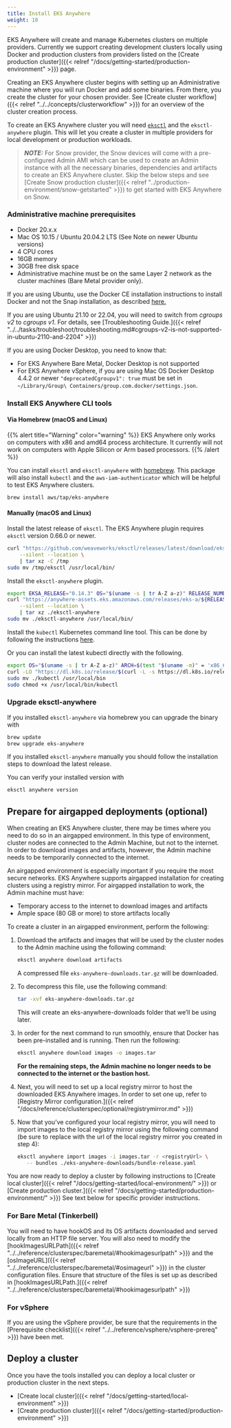 ```yaml
---
title: Install EKS Anywhere
weight: 10
---
```


EKS Anywhere will create and manage Kubernetes clusters on multiple providers.
Currently we support creating development clusters locally using Docker and production clusters from providers listed on the [Create production cluster]({{< relref "/docs/getting-started/production-environment" >}}) page.

Creating an EKS Anywhere cluster begins with setting up an Administrative machine where you will run Docker and add some binaries.
From there, you create the cluster for your chosen provider.
See [Create cluster workflow]({{< relref "../../concepts/clusterworkflow" >}}) for an overview of the cluster creation process.

To create an EKS Anywhere cluster you will need [`eksctl`](https://eksctl.io) and the `eksctl-anywhere` plugin.
This will let you create a cluster in multiple providers for local development or production workloads.

>**_NOTE:_** For Snow provider, the Snow devices will come with a pre-configured Admin AMI which can be used to create an Admin instance with all the necessary binaries, dependencies and artifacts to create an EKS Anywhere cluster. Skip the below steps and see [Create Snow production cluster]({{< relref "../production-environment/snow-getstarted" >}}) to get started with EKS Anywhere on Snow.

### Administrative machine prerequisites

- Docker 20.x.x
- Mac OS 10.15 / Ubuntu 20.04.2 LTS (See Note on newer Ubuntu versions)
- 4 CPU cores
- 16GB memory
- 30GB free disk space
- Administrative machine must be on the same Layer 2 network as the cluster machines (Bare Metal provider only).

If you are using Ubuntu, use the Docker CE installation instructions to install Docker and not the Snap installation, as described [here.](https://docs.docker.com/engine/install/ubuntu/)

If you are using Ubuntu 21.10 or 22.04, you will need to switch from _cgroups v2_ to _cgroups v1_. For details, see [Troubleshooting Guide.]({{< relref "../../tasks/troubleshoot/troubleshooting.md#cgroups-v2-is-not-supported-in-ubuntu-2110-and-2204" >}})

If you are using Docker Desktop, you need to know that:

* For EKS Anywhere Bare Metal, Docker Desktop is not supported
* For EKS Anywhere vSphere, if you are using Mac OS Docker Desktop 4.4.2 or newer `"deprecatedCgroupv1": true` must be set in `~/Library/Group\ Containers/group.com.docker/settings.json`.


### Install EKS Anywhere CLI tools

#### Via Homebrew (macOS and Linux)

{{% alert title="Warning" color="warning" %}}
EKS Anywhere only works on computers with x86 and amd64 process architecture.
It currently will not work on computers with Apple Silicon or Arm based processors.
{{% /alert %}}

You can install `eksctl` and `eksctl-anywhere` with [homebrew](http://brew.sh/).
This package will also install `kubectl` and the `aws-iam-authenticator` which will be helpful to test EKS Anywhere clusters.

```bash
brew install aws/tap/eks-anywhere
```

#### Manually (macOS and Linux)

Install the latest release of `eksctl`.
The EKS Anywhere plugin requires `eksctl` version 0.66.0 or newer.

```bash
curl "https://github.com/weaveworks/eksctl/releases/latest/download/eksctl_$(uname -s)_amd64.tar.gz" \
    --silent --location \
    | tar xz -C /tmp
sudo mv /tmp/eksctl /usr/local/bin/
```

Install the `eksctl-anywhere` plugin.

```bash
export EKSA_RELEASE="0.14.3" OS="$(uname -s | tr A-Z a-z)" RELEASE_NUMBER=30
curl "https://anywhere-assets.eks.amazonaws.com/releases/eks-a/${RELEASE_NUMBER}/artifacts/eks-a/v${EKSA_RELEASE}/${OS}/amd64/eksctl-anywhere-v${EKSA_RELEASE}-${OS}-amd64.tar.gz" \
    --silent --location \
    | tar xz ./eksctl-anywhere
sudo mv ./eksctl-anywhere /usr/local/bin/
```

Install the `kubectl` Kubernetes command line tool.
This can be done by following the instructions [here](https://kubernetes.io/docs/tasks/tools/).

Or you can install the latest kubectl directly with the following.

```bash
export OS="$(uname -s | tr A-Z a-z)" ARCH=$(test "$(uname -m)" = 'x86_64' && echo 'amd64' || echo 'arm64')
curl -LO "https://dl.k8s.io/release/$(curl -L -s https://dl.k8s.io/release/stable.txt)/bin/${OS}/${ARCH}/kubectl"
sudo mv ./kubectl /usr/local/bin
sudo chmod +x /usr/local/bin/kubectl
```

### Upgrade eksctl-anywhere

If you installed `eksctl-anywhere` via homebrew you can upgrade the binary with

```bash
brew update
brew upgrade eks-anywhere
```

If you installed `eksctl-anywhere` manually you should follow the installation steps to download the latest release.

You can verify your installed version with

```bash
eksctl anywhere version
```

## Prepare for airgapped deployments (optional)

When creating an EKS Anywhere cluster, there may be times where you need to do so in an airgapped
environment.
In this type of environment, cluster nodes are connected to the Admin Machine, but not to the
internet.
In order to download images and artifacts, however, the Admin machine needs to be temporarily
connected to the internet.

An airgapped environment is especially important if you require the most secure networks.
EKS Anywhere supports airgapped installation for creating clusters using a registry mirror.
For airgapped installation to work, the Admin machine must have:

* Temporary access to the internet to download images and artifacts
* Ample space (80 GB or more) to store artifacts locally


To create a cluster in an airgapped environment, perform the following:

1. Download the artifacts and images that will be used by the cluster nodes to the Admin machine using the following command:
   ```bash
   eksctl anywhere download artifacts
   ```
   A compressed file `eks-anywhere-downloads.tar.gz` will be downloaded.

1. To decompress this file, use the following command:
   ```bash
   tar -xvf eks-anywhere-downloads.tar.gz
   ```
   This will create an eks-anywhere-downloads folder that we’ll be using later.

1. In order for the next command to run smoothly, ensure that Docker has been pre-installed and is running. Then run the following:
   ```bash
   eksctl anywhere download images -o images.tar
   ```

   **For the remaining steps, the Admin machine no longer needs to be connected to the internet or the bastion host.**

1. Next, you will need to set up a local registry mirror to host the downloaded EKS Anywhere images. In order to set one up, refer to [Registry Mirror configuration.]({{< relref "/docs/reference/clusterspec/optional/registrymirror.md" >}})

1. Now that you’ve configured your local registry mirror, you will need to import images to the local registry mirror using the following command (be sure to replace <registryUrl> with the url of the local registry mirror you created in step 4):
   ```bash
   eksctl anywhere import images -i images.tar -r <registryUrl> \
      -- bundles ./eks-anywhere-downloads/bundle-release.yaml
   ```
You are now ready to deploy a cluster by following instructions to [Create local cluster]({{< relref "/docs/getting-started/local-environment/" >}}) or  [Create production cluster.]({{< relref "/docs/getting-started/production-environment/" >}}) See text below for specific provider instructions.

### For Bare Metal (Tinkerbell)
You will need to have hookOS and its OS artifacts downloaded and served locally from an HTTP file server.
You will also need to modify the [hookImagesURLPath]({{< relref "../../reference/clusterspec/baremetal/#hookimagesurlpath" >}}) and the [osImageURL]({{< relref "../../reference/clusterspec/baremetal/#osimageurl" >}}) in the cluster configuration files.
Ensure that structure of the files is set up as described in [hookImagesURLPath.]({{< relref "../../reference/clusterspec/baremetal/#hookimagesurlpath" >}})

### For vSphere
If you are using the vSphere provider, be sure that the requirements in the
[Prerequisite checklist]({{< relref "../../reference/vsphere/vsphere-prereq" >}}) have been met.

## Deploy a cluster

Once you have the tools installed you can deploy a local cluster or production cluster in the next steps.

* [Create local cluster]({{< relref "/docs/getting-started/local-environment" >}})
* [Create production cluster]({{< relref "/docs/getting-started/production-environment" >}})
